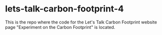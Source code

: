 # lets-talk-carbon-footprint-4
This is the repo where the code for the Let's Talk Carbon Footprint website page "Experiment on the Carbon Footprint" is located.

